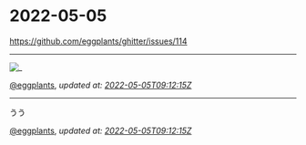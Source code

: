 # 2022-05-05

<https://github.com/eggplants/ghitter/issues/114>

---

![_](https://github.githubassets.com/images/mona-loading-default.gif)

[@eggplants](https://github.com/eggplants), *updated at: [2022-05-05T09:12:15Z](https://github.com/eggplants/ghitter/issues/114#issue-1225529141)*

---

うう

[@eggplants](https://github.com/eggplants), *updated at: [2022-05-05T09:12:15Z](https://github.com/eggplants/ghitter/issues/114#issuecomment-1118337723)*
